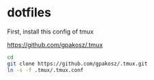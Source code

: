 # dotfiles

First, install this config of tmux

https://github.com/gpakosz/.tmux

```bash
cd
git clone https://github.com/gpakosz/.tmux.git
ln -s -f .tmux/.tmux.conf
```
